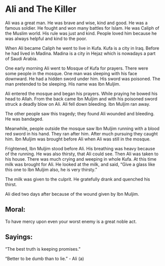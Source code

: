 Ali and The Killer
==================

Ali was a great man. He was brave and wise, kind and good. He was a
famous soldier. He fought and won many battles for Islam. He was Caliph
of the Muslim world. His rule was just and kind. People loved him
because he was always helpful and kind to the poor.

When Ali became Caliph he went to live in Kufa. Kufa is a city in Iraq.
Before he had lived in Madina. Madina is a city in Hejaz which is
nowadays a part of Saudi Arabia.

One early morning Ali went to Mosque of Kufa for prayers. There were
some people in the mosque. One man was sleeping with his face downward.
He had a hidden sword under him. His sword was poisoned. The man
pretended to be sleeping. His name was Ibn Muljim.

Ali entered the mosque and began his prayers. While praying he bowed his
head to Allah. From the back came lbn Muljim and with his poisoned sword
struck a deadly blow on Ali. Ali fell down bleeding. Ibn Muljim ran
away.

The other people saw this tragedy; they found Ali wounded and bleeding.
He was bandaged.

Meanwhile, people outside the mosque saw Ibn Muljim running with a blood
red sword in his hand. They ran after him. After much pursuing they
caught him. Ibn Muljim was brought before Ali when Ali was still in the
mosque.

Frightened, Ibn Muljim stood before Ali. His breathing was heavy because
of the running. He was also thirsty, that Ali could see. Then Ali was
taken to his house. There was much crying and weeping in whole Kufa. At
this time milk was brought for Ali. He looked at the milk, and said,
“Give a glass like this one to Ibn Muljim also, he is very thirsty.”

The milk was given to the culprit. He gratefully drank and quenched his
thirst.

Ali died two days after because of the wound given by Ibn Muljim.

Moral:
------

To have mercy upon even your worst enemy is a great noble act.

Sayings:
--------

“The best truth is keeping promises.”

“Better to be dumb than to lie.” - Ali (a)


